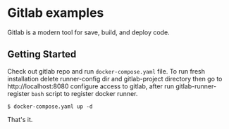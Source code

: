 # Gitlab examples

Gitlab is a modern tool for save, build, and deploy code. 

## Getting Started
Check out gitlab repo and run `docker-compose.yaml` file. 
To run fresh installation delete runner-config dir and gitlab-project directory then go to http://localhost:8080 configure access to gitlab, after run gitlab-runner-register `bash` script to register docker runner.


```
$ docker-compose.yaml up -d 
```
That's it. 

